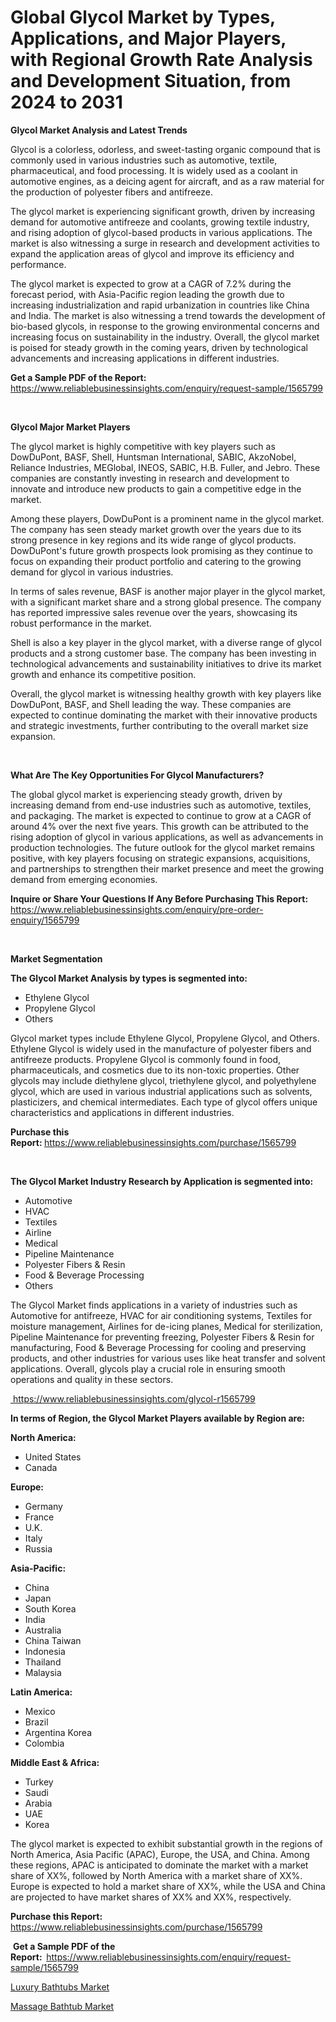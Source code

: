 <p><h1>Global Glycol Market by Types, Applications, and Major Players, with Regional Growth Rate Analysis and Development Situation, from 2024 to 2031</h1></p><p><strong>Glycol Market Analysis and Latest Trends</strong></p>
<p><p>Glycol is a colorless, odorless, and sweet-tasting organic compound that is commonly used in various industries such as automotive, textile, pharmaceutical, and food processing. It is widely used as a coolant in automotive engines, as a deicing agent for aircraft, and as a raw material for the production of polyester fibers and antifreeze.</p><p>The glycol market is experiencing significant growth, driven by increasing demand for automotive antifreeze and coolants, growing textile industry, and rising adoption of glycol-based products in various applications. The market is also witnessing a surge in research and development activities to expand the application areas of glycol and improve its efficiency and performance.</p><p>The glycol market is expected to grow at a CAGR of 7.2% during the forecast period, with Asia-Pacific region leading the growth due to increasing industrialization and rapid urbanization in countries like China and India. The market is also witnessing a trend towards the development of bio-based glycols, in response to the growing environmental concerns and increasing focus on sustainability in the industry. Overall, the glycol market is poised for steady growth in the coming years, driven by technological advancements and increasing applications in different industries.</p></p>
<p><strong>Get a Sample PDF of the Report:&nbsp;</strong> <a href="https://www.reliablebusinessinsights.com/enquiry/request-sample/1565799">https://www.reliablebusinessinsights.com/enquiry/request-sample/1565799</a></p>
<p>&nbsp;</p>
<p><strong>Glycol Major Market Players</strong></p>
<p><p>The glycol market is highly competitive with key players such as DowDuPont, BASF, Shell, Huntsman International, SABIC, AkzoNobel, Reliance Industries, MEGlobal, INEOS, SABIC, H.B. Fuller, and Jebro. These companies are constantly investing in research and development to innovate and introduce new products to gain a competitive edge in the market.</p><p>Among these players, DowDuPont is a prominent name in the glycol market. The company has seen steady market growth over the years due to its strong presence in key regions and its wide range of glycol products. DowDuPont's future growth prospects look promising as they continue to focus on expanding their product portfolio and catering to the growing demand for glycol in various industries.</p><p>In terms of sales revenue, BASF is another major player in the glycol market, with a significant market share and a strong global presence. The company has reported impressive sales revenue over the years, showcasing its robust performance in the market.</p><p>Shell is also a key player in the glycol market, with a diverse range of glycol products and a strong customer base. The company has been investing in technological advancements and sustainability initiatives to drive its market growth and enhance its competitive position.</p><p>Overall, the glycol market is witnessing healthy growth with key players like DowDuPont, BASF, and Shell leading the way. These companies are expected to continue dominating the market with their innovative products and strategic investments, further contributing to the overall market size expansion.</p></p>
<p>&nbsp;</p>
<p><strong>What Are The Key Opportunities For Glycol Manufacturers?</strong></p>
<p><p>The global glycol market is experiencing steady growth, driven by increasing demand from end-use industries such as automotive, textiles, and packaging. The market is expected to continue to grow at a CAGR of around 4% over the next five years. This growth can be attributed to the rising adoption of glycol in various applications, as well as advancements in production technologies. The future outlook for the glycol market remains positive, with key players focusing on strategic expansions, acquisitions, and partnerships to strengthen their market presence and meet the growing demand from emerging economies.</p></p>
<p><strong>Inquire or Share Your Questions If Any Before Purchasing This Report:</strong> <a href="https://www.reliablebusinessinsights.com/enquiry/pre-order-enquiry/1565799">https://www.reliablebusinessinsights.com/enquiry/pre-order-enquiry/1565799</a></p>
<p>&nbsp;</p>
<p><strong>Market Segmentation</strong></p>
<p><strong>The Glycol Market Analysis by types is segmented into:</strong></p>
<p><ul><li>Ethylene Glycol</li><li>Propylene Glycol</li><li>Others</li></ul></p>
<p><p>Glycol market types include Ethylene Glycol, Propylene Glycol, and Others. Ethylene Glycol is widely used in the manufacture of polyester fibers and antifreeze products. Propylene Glycol is commonly found in food, pharmaceuticals, and cosmetics due to its non-toxic properties. Other glycols may include diethylene glycol, triethylene glycol, and polyethylene glycol, which are used in various industrial applications such as solvents, plasticizers, and chemical intermediates. Each type of glycol offers unique characteristics and applications in different industries.</p></p>
<p><strong>Purchase this Report:&nbsp;</strong><a href="https://www.reliablebusinessinsights.com/purchase/1565799">https://www.reliablebusinessinsights.com/purchase/1565799</a></p>
<p>&nbsp;</p>
<p><strong>The Glycol Market Industry Research by Application is segmented into:</strong></p>
<p><ul><li>Automotive</li><li>HVAC</li><li>Textiles</li><li>Airline</li><li>Medical</li><li>Pipeline Maintenance</li><li>Polyester Fibers & Resin</li><li>Food & Beverage Processing</li><li>Others</li></ul></p>
<p><p>The Glycol Market finds applications in a variety of industries such as Automotive for antifreeze, HVAC for air conditioning systems, Textiles for moisture management, Airlines for de-icing planes, Medical for sterilization, Pipeline Maintenance for preventing freezing, Polyester Fibers & Resin for manufacturing, Food & Beverage Processing for cooling and preserving products, and other industries for various uses like heat transfer and solvent applications. Overall, glycols play a crucial role in ensuring smooth operations and quality in these sectors.</p></p>
<p><a href="https://www.reliablebusinessinsights.com/glycol-r1565799">&nbsp;https://www.reliablebusinessinsights.com/glycol-r1565799</a></p>
<p><strong>In terms of Region, the Glycol Market Players available by Region are:</strong></p>
<p>
    <p> <strong> North America: </strong>
        <ul>
            <li>United States</li>
            <li>Canada</li>
        </ul>
        </p> 
    <p> <strong> Europe: </strong>
        <ul>
            <li>Germany</li>
            <li>France</li>
            <li>U.K.</li>
            <li>Italy</li>
            <li>Russia</li>
        </ul>
        </p> 
    <p> <strong> Asia-Pacific: </strong>
        <ul>
            <li>China</li>
            <li>Japan</li>
            <li>South Korea</li>
            <li>India</li>
            <li>Australia</li>
            <li>China Taiwan</li>
            <li>Indonesia</li>
            <li>Thailand</li>
            <li>Malaysia</li>
        </ul>
        </p> 
    <p> <strong> Latin America: </strong>
        <ul>
            <li>Mexico</li>
            <li>Brazil</li>
            <li>Argentina Korea</li>
            <li>Colombia</li>
        </ul>
        </p> 
    <p> <strong> Middle East & Africa: </strong>
        <ul>
            <li>Turkey</li>
            <li>Saudi</li>
            <li>Arabia</li>
            <li>UAE</li>
            <li>Korea</li>
        </ul>
    </p>
    </p>
<p><p>The glycol market is expected to exhibit substantial growth in the regions of North America, Asia Pacific (APAC), Europe, the USA, and China. Among these regions, APAC is anticipated to dominate the market with a market share of XX%, followed by North America with a market share of XX%. Europe is expected to hold a market share of XX%, while the USA and China are projected to have market shares of XX% and XX%, respectively.</p></p>
<p><strong>Purchase this Report: </strong><a href="https://www.reliablebusinessinsights.com/purchase/1565799">https://www.reliablebusinessinsights.com/purchase/1565799</a></p>
<p>&nbsp;<strong>Get a Sample PDF of the Report:&nbsp;&nbsp;</strong><a href="https://www.reliablebusinessinsights.com/enquiry/request-sample/1565799">https://www.reliablebusinessinsights.com/enquiry/request-sample/1565799</a></p>
<p><strong></strong></p>
<p><p><a href="https://view.publitas.com/reportprime-1/global-luxury-bathtubs-market-size-share-analysis-by-product-type-by-application-by-region-forecasts-2024-2031/">Luxury Bathtubs Market</a></p><p><a href="https://view.publitas.com/reportprime-1/global-massage-bathtub-market-by-product-type-by-application-by-region-and-companies-industry-segment-outlook-market-assessment-competition-scenario-trends-and-forecast-2024-2031/">Massage Bathtub Market</a></p></p>
